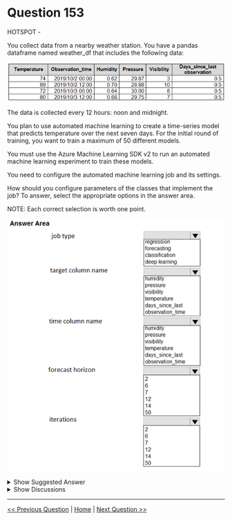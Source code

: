 # Question 153

HOTSPOT -

You collect data from a nearby weather station. You have a pandas dataframe named weather_df that includes the following data:

![Question Image](images/q153_q_image540.png)

The data is collected every 12 hours: noon and midnight.

You plan to use automated machine learning to create a time-series model that predicts temperature over the next seven days. For the initial round of training, you want to train a maximum of 50 different models.

You must use the Azure Machine Learning SDK v2 to run an automated machine learning experiment to train these models.

You need to configure the automated machine learning job and its settings.

How should you configure parameters of the classes that implement the job? To answer, select the appropriate options in the answer area.

NOTE: Each correct selection is worth one point.

![Question Image](images/q153_q_image541.png)

<details>
  <summary>Show Suggested Answer</summary>

  <img src="images/q153_ans_0_image602.png" alt="Answer Image"><br>

</details>

<details>
  <summary>Show Discussions</summary>

<blockquote><p><strong>miumau</strong> <code>(Tue 13 Feb 2024 08:24)</code> - <em>Upvotes: 15</em></p><p>Shouldn&#x27;t the forecast horizon be 14, since the data is in 12 hour intervals &amp; we are asked to get data for the next 7 days?

https://learn.microsoft.com/en-us/azure/machine-learning/reference-automated-ml-forecasting?view=azureml-api-2#forecasting

&quot;The maximum forecast horizon in units of time-series frequency. These units are based on the inferred time interval of your training data, (Ex: monthly, weekly) that the forecaster uses to predict.&quot;</p></blockquote>
<blockquote><p><strong>umair_hanu</strong> <code>(Wed 10 Jan 2024 09:29)</code> - <em>Upvotes: 9</em></p><p>IT SHOULD BE FORECASTING</p></blockquote>
<blockquote><p><strong>damaldon</strong> <code>(Fri 12 Jan 2024 20:34)</code> - <em>Upvotes: 1</em></p><p>Agree, forecasting</p></blockquote>
<blockquote><p><strong>a2c6d4a</strong> <code>(Sat 07 Dec 2024 16:10)</code> - <em>Upvotes: 1</em></p><p>the correct configuration for the parameters of the classes that implement the job is as follows:

Job type: Forecasting
target column name: Temperature
time column name: Observation time
forecast horizon: 7 days
iterations: 50</p></blockquote>
<blockquote><p><strong>TA_</strong> <code>(Wed 25 Sep 2024 10:42)</code> - <em>Upvotes: 2</em></p><p>On exam 15-03-2024</p></blockquote>
<blockquote><p><strong>NullVoider_0</strong> <code>(Wed 07 Aug 2024 09:20)</code> - <em>Upvotes: 1</em></p><p>Forcast Horizon is 14 since the data collected is every 12 hours which is twice a day for 7 days.</p></blockquote>
<blockquote><p><strong>NullVoider_0</strong> <code>(Wed 07 Aug 2024 09:19)</code> - <em>Upvotes: 1</em></p><p>Format Horizon is 14 since the data collected is every 12 hours which is twice a day for 7 days.</p></blockquote>
<blockquote><p><strong>PradhanManva</strong> <code>(Mon 25 Mar 2024 07:18)</code> - <em>Upvotes: 1</em></p><p>CHATGPT -
# Define your time-series forecasting task type (e.g., forecasting_future, forecasting_horizon).
# Specify the column you want to predict (e.g., &#x27;temperature&#x27;) and the target lags (e.g., [1, 2, 3]).
# This is important for time-series forecasting.
task = &#x27;forecasting_future&#x27;
target_column_name = &#x27;temperature&#x27;

///**********
# Configure AutoML settings
automl_config = AutoMLConfig(
    task=task,
    primary_metric=&#x27;normalized_root_mean_squared_error&#x27;,
    training_data=weather_df,
    label_column_name=target_column_name,
    max_models=50,  # Maximum number of models to train
    time_column_name=&#x27;timestamp&#x27;,  # Name of the time column in your DataFrame
    forecast_horizon=7
) ********/</p></blockquote>
<blockquote><p><strong>orionduo</strong> <code>(Thu 29 Feb 2024 01:47)</code> - <em>Upvotes: 3</em></p><p>A regression model provides a function that describes the relationship between one or more independent variables and a response, dependent, or target variable. For example, the relationship between height and weight may be described by a linear regression model.
The first anwser should be forecasting</p></blockquote>
<blockquote><p><strong>orionduo</strong> <code>(Thu 29 Feb 2024 02:01)</code> - <em>Upvotes: 1</em></p><p>my mistake
regression model can be used as prediction as well</p></blockquote>
<blockquote><p><strong>PI_Team</strong> <code>(Fri 26 Jan 2024 18:11)</code> - <em>Upvotes: 1</em></p><p>Task is forecasting</p></blockquote>

</details>

---

[<< Previous Question](question_152.md) | [Home](/index.md) | [Next Question >>](question_154.md)
